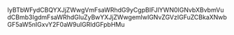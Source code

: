 IyBTbWFydCBQYXJjZWwgVmFsaWRhdG9yCgpBIFJlYWN0IGNvbXBvbmVudCBmb3IgdmFsaWRhdGluZyBwYXJjZWwgemlwIGNvZGVzIGFuZCBkaXNwbGF5aW5nIGxvY2F0aW9uIGRldGFpbHMu